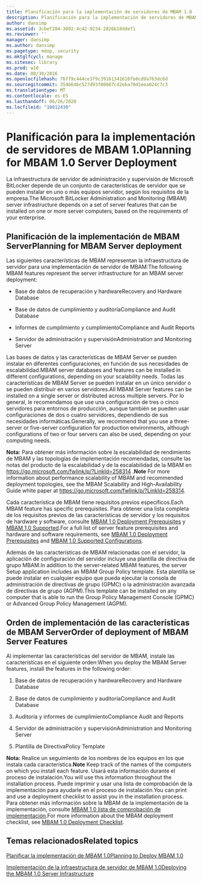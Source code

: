 ```yaml
---
title: Planificación para la implementación de servidores de MBAM 1.0
description: Planificación para la implementación de servidores de MBAM 1.0
author: dansimp
ms.assetid: 3cbef284-3092-4c42-9234-2826b18ddef1
ms.reviewer: ''
manager: dansimp
ms.author: dansimp
ms.pagetype: mdop, security
ms.mktglfcycl: manage
ms.sitesec: library
ms.prod: w10
ms.date: 08/30/2016
ms.openlocfilehash: 76ff9c444ce3f9c39161341610fb0cd9a763dc6d
ms.sourcegitcommit: 354664bc527d93f80687cd2eba70d1eea024c7c3
ms.translationtype: MT
ms.contentlocale: es-ES
ms.lasthandoff: 06/26/2020
ms.locfileid: "10812430"
---
```

# <span data-ttu-id="a2b12-103">Planificación para la implementación de servidores de MBAM 1.0</span><span class="sxs-lookup"><span data-stu-id="a2b12-103">Planning for MBAM 1.0 Server Deployment</span></span>


<span data-ttu-id="a2b12-104">La infraestructura de servidor de administración y supervisión de Microsoft BitLocker depende de un conjunto de características de servidor que se pueden instalar en uno o más equipos servidor, según los requisitos de la empresa.</span><span class="sxs-lookup"><span data-stu-id="a2b12-104">The Microsoft BitLocker Administration and Monitoring (MBAM) server infrastructure depends on a set of server features that can be installed on one or more server computers, based on the requirements of your enterprise.</span></span>

## <span data-ttu-id="a2b12-105">Planificación de la implementación de MBAM Server</span><span class="sxs-lookup"><span data-stu-id="a2b12-105">Planning for MBAM Server deployment</span></span>


<span data-ttu-id="a2b12-106">Las siguientes características de MBAM representan la infraestructura de servidor para una implementación de servidor de MBAM:</span><span class="sxs-lookup"><span data-stu-id="a2b12-106">The following MBAM features represent the server infrastructure for an MBAM server deployment:</span></span>

-   <span data-ttu-id="a2b12-107">Base de datos de recuperación y hardware</span><span class="sxs-lookup"><span data-stu-id="a2b12-107">Recovery and Hardware Database</span></span>

-   <span data-ttu-id="a2b12-108">Base de datos de cumplimiento y auditoría</span><span class="sxs-lookup"><span data-stu-id="a2b12-108">Compliance and Audit Database</span></span>

-   <span data-ttu-id="a2b12-109">Informes de cumplimiento y cumplimiento</span><span class="sxs-lookup"><span data-stu-id="a2b12-109">Compliance and Audit Reports</span></span>

-   <span data-ttu-id="a2b12-110">Servidor de administración y supervisión</span><span class="sxs-lookup"><span data-stu-id="a2b12-110">Administration and Monitoring Server</span></span>

<span data-ttu-id="a2b12-111">Las bases de datos y las características de MBAM Server se pueden instalar en diferentes configuraciones, en función de sus necesidades de escalabilidad.</span><span class="sxs-lookup"><span data-stu-id="a2b12-111">MBAM server databases and features can be installed in different configurations, depending on your scalability needs.</span></span> <span data-ttu-id="a2b12-112">Todas las características de MBAM Server se pueden instalar en un único servidor o se pueden distribuir en varios servidores.</span><span class="sxs-lookup"><span data-stu-id="a2b12-112">All MBAM Server features can be installed on a single server or distributed across multiple servers.</span></span> <span data-ttu-id="a2b12-113">Por lo general, le recomendamos que use una configuración de tres o cinco servidores para entornos de producción, aunque también se pueden usar configuraciones de dos o cuatro servidores, dependiendo de sus necesidades informáticas.</span><span class="sxs-lookup"><span data-stu-id="a2b12-113">Generally, we recommend that you use a three-server or five-server configuration for production environments, although configurations of two or four servers can also be used, depending on your computing needs.</span></span>

<span data-ttu-id="a2b12-114">**Nota:**  Para obtener más información sobre la escalabilidad de rendimiento de MBAM y las topologías de implementación recomendadas, consulte las notas del producto de la escalabilidad y de la escalabilidad de la MBAM en <https://go.microsoft.com/fwlink/p/?LinkId=258314> .</span><span class="sxs-lookup"><span data-stu-id="a2b12-114">**Note** For more information about performance scalability of MBAM and recommended deployment topologies, see the MBAM Scalability and High-Availability Guide white paper at <https://go.microsoft.com/fwlink/p/?LinkId=258314>.</span></span>

 

<span data-ttu-id="a2b12-115">Cada característica de MBAM tiene requisitos previos específicos.</span><span class="sxs-lookup"><span data-stu-id="a2b12-115">Each MBAM feature has specific prerequisites.</span></span> <span data-ttu-id="a2b12-116">Para obtener una lista completa de los requisitos previos de las características de servidor y los requisitos de hardware y software, consulte [MBAM 1,0 Deployment Prerequisites](mbam-10-deployment-prerequisites.md) y [MBAM 1,0 Supported](mbam-10-supported-configurations.md).</span><span class="sxs-lookup"><span data-stu-id="a2b12-116">For a full list of server feature prerequisites and hardware and software requirements, see [MBAM 1.0 Deployment Prerequisites](mbam-10-deployment-prerequisites.md) and [MBAM 1.0 Supported Configurations](mbam-10-supported-configurations.md).</span></span>

<span data-ttu-id="a2b12-117">Además de las características de MBAM relacionadas con el servidor, la aplicación de configuración del servidor incluye una plantilla de directiva de grupo MBAM.</span><span class="sxs-lookup"><span data-stu-id="a2b12-117">In addition to the server-related MBAM features, the server Setup application includes an MBAM Group Policy template.</span></span> <span data-ttu-id="a2b12-118">Esta plantilla se puede instalar en cualquier equipo que pueda ejecutar la consola de administración de directivas de grupo (GPMC) o la administración avanzada de directivas de grupo (AGPM).</span><span class="sxs-lookup"><span data-stu-id="a2b12-118">This template can be installed on any computer that is able to run the Group Policy Management Console (GPMC) or Advanced Group Policy Management (AGPM).</span></span>

## <span data-ttu-id="a2b12-119">Orden de implementación de las características de MBAM Server</span><span class="sxs-lookup"><span data-stu-id="a2b12-119">Order of deployment of MBAM Server Features</span></span>


<span data-ttu-id="a2b12-120">Al implementar las características del servidor de MBAM, instale las características en el siguiente orden:</span><span class="sxs-lookup"><span data-stu-id="a2b12-120">When you deploy the MBAM Server features, install the features in the following order:</span></span>

1.  <span data-ttu-id="a2b12-121">Base de datos de recuperación y hardware</span><span class="sxs-lookup"><span data-stu-id="a2b12-121">Recovery and Hardware Database</span></span>

2.  <span data-ttu-id="a2b12-122">Base de datos de cumplimiento y auditoría</span><span class="sxs-lookup"><span data-stu-id="a2b12-122">Compliance and Audit Database</span></span>

3.  <span data-ttu-id="a2b12-123">Auditoría y informes de cumplimiento</span><span class="sxs-lookup"><span data-stu-id="a2b12-123">Compliance Audit and Reports</span></span>

4.  <span data-ttu-id="a2b12-124">Servidor de administración y supervisión</span><span class="sxs-lookup"><span data-stu-id="a2b12-124">Administration and Monitoring Server</span></span>

5.  <span data-ttu-id="a2b12-125">Plantilla de Directiva</span><span class="sxs-lookup"><span data-stu-id="a2b12-125">Policy Template</span></span>

<span data-ttu-id="a2b12-126">**Nota:**  Realice un seguimiento de los nombres de los equipos en los que instala cada característica.</span><span class="sxs-lookup"><span data-stu-id="a2b12-126">**Note** Keep track of the names of the computers on which you install each feature.</span></span> <span data-ttu-id="a2b12-127">Usará esta información durante el proceso de instalación.</span><span class="sxs-lookup"><span data-stu-id="a2b12-127">You will use this information throughout the installation process.</span></span> <span data-ttu-id="a2b12-128">Puede imprimir y usar una lista de comprobación de la implementación para ayudarle en el proceso de instalación.</span><span class="sxs-lookup"><span data-stu-id="a2b12-128">You can print and use a deployment checklist to assist you in the installation process.</span></span> <span data-ttu-id="a2b12-129">Para obtener más información sobre la MBAM de la implementación de la implementación, consulte [MBAM 1,0 lista de comprobación de implementación](mbam-10-deployment-checklist.md).</span><span class="sxs-lookup"><span data-stu-id="a2b12-129">For more information about the MBAM deployment checklist, see [MBAM 1.0 Deployment Checklist](mbam-10-deployment-checklist.md).</span></span>

 

## <span data-ttu-id="a2b12-130">Temas relacionados</span><span class="sxs-lookup"><span data-stu-id="a2b12-130">Related topics</span></span>


[<span data-ttu-id="a2b12-131">Planificar la implementación de MBAM 1.0</span><span class="sxs-lookup"><span data-stu-id="a2b12-131">Planning to Deploy MBAM 1.0</span></span>](planning-to-deploy-mbam-10.md)

[<span data-ttu-id="a2b12-132">Implementación de la infraestructura de servidor de MBAM 1.0</span><span class="sxs-lookup"><span data-stu-id="a2b12-132">Deploying the MBAM 1.0 Server Infrastructure</span></span>](deploying-the-mbam-10-server-infrastructure.md)

 

 





